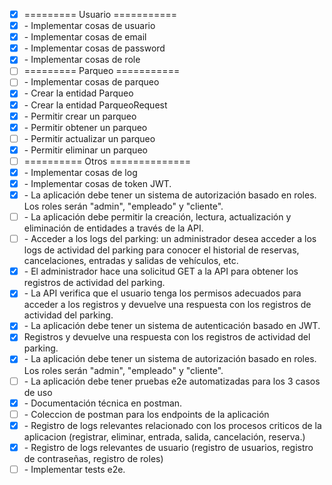 - [x] ========= Usuario ===========
- [x] \- Implementar cosas de usuario
- [x] \- Implementar cosas de email
- [x] \- Implementar cosas de password
- [x] \- Implementar cosas de role
- [ ] ========= Parqueo ===========
- [ ] \- Implementar cosas de parqueo
- [x] \- Crear la entidad Parqueo
- [x] \- Crear la entidad ParqueoRequest
- [x] \- Permitir crear un parqueo
- [x] \- Permitir obtener un parqueo
- [ ] \- Permitir actualizar un parqueo
- [x] \- Permitir eliminar un parqueo
- [ ] ========== Otros ==============
- [x] \- Implementar cosas de log
- [x] \- Implementar cosas de token JWT\.
- [x] \- La aplicación debe tener un sistema de autorización basado en roles\. Los roles serán
      "admin", "empleado" y "cliente".
- [ ] \- La aplicación debe permitir la creación\, lectura\, actualización y eliminación de entidades a
      través de la API.
- [ ] \- Acceder a los logs del parking: un administrador desea acceder a los logs de actividad del
      parking para conocer el historial de reservas, cancelaciones, entradas y salidas de vehículos,
      etc.
- [x] \- El administrador hace una solicitud GET a la API para obtener los registros de actividad del parking\.
- [x] \- La API verifica que el usuario tenga los permisos adecuados para acceder a los registros y devuelve una respuesta con los registros de actividad del parking\.
- [x] \- La aplicación debe tener un sistema de autenticación basado en JWT\.
- [x] Registros y devuelve una respuesta con los registros de actividad del parking.
- [x] \- La aplicación debe tener un sistema de autorización basado en roles\. Los roles serán "admin"\, "empleado" y "cliente"\.
- [ ] \- La aplicación debe tener pruebas e2e automatizadas para los 3 casos de uso
- [x] \- Documentación técnica en postman\.
- [ ] \- Coleccion de postman para los endpoints de la aplicación
- [x] \- Registro de logs relevantes relacionado con los
      procesos criticos de la aplicacion (registrar, eliminar, entrada, salida, cancelación, reserva.)
- [x] \- Registro de logs relevantes de usuario \(registro de usuarios\, registro de contraseñas\, registro de roles\)
- [ ] \- Implementar tests e2e\.
